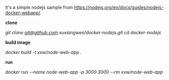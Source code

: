 it's a simple nodejs sample from https://nodejs.org/en/docs/guides/nodejs-docker-webapp/.

**clone**

*git clone git@github.com:xuxiangwen/docker-nodejs.git*
*cd docker-nodejs*

**build image**

*docker build -t xxw/node-web-app .*

**run**

*docker run --name node-web-app  -p 3000:3000 --rm  xxw/node-web-app*

